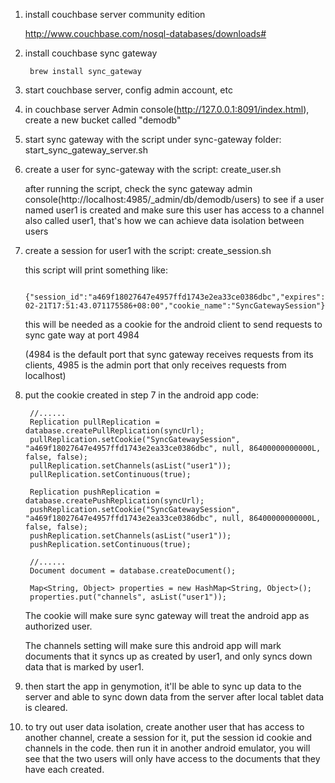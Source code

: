 1. install couchbase server community edition

    http://www.couchbase.com/nosql-databases/downloads#

2. install couchbase sync gateway

        brew install sync_gateway

3. start couchbase server, config admin account, etc

4. in couchbase server Admin console(http://127.0.0.1:8091/index.html), create a new bucket called "demodb"

5. start sync gateway with the script under sync-gateway folder: start_sync_gateway_server.sh

6. create a user for sync-gateway with the script: create_user.sh

    after running the script, check the sync gateway admin console(http://localhost:4985/_admin/db/demodb/users) to see if a user named user1 is created
    and make sure this user has access to a channel also called user1, that's how we can achieve data isolation between users

7. create a session for user1 with the script: create_session.sh

    this script will print something like:
    
        {"session_id":"a469f18027647e4957ffd1743e2ea33ce0386dbc","expires":"2016-02-21T17:51:43.071175586+08:00","cookie_name":"SyncGatewaySession"}
    
    this will be needed as a cookie for the android client to send requests to sync gate way at port 4984
    
    (4984 is the default port that sync gateway receives requests from its clients, 4985 is the admin port that only receives requests from localhost)

8. put the cookie created in step 7 in the android app code:
        
        //......
        Replication pullReplication = database.createPullReplication(syncUrl);
        pullReplication.setCookie("SyncGatewaySession", "a469f18027647e4957ffd1743e2ea33ce0386dbc", null, 86400000000000L, false, false);
        pullReplication.setChannels(asList("user1"));
        pullReplication.setContinuous(true);

        Replication pushReplication = database.createPushReplication(syncUrl);
        pushReplication.setCookie("SyncGatewaySession", "a469f18027647e4957ffd1743e2ea33ce0386dbc", null, 86400000000000L, false, false);
        pushReplication.setChannels(asList("user1"));
        pushReplication.setContinuous(true);
        
        //......
        Document document = database.createDocument();
        
        Map<String, Object> properties = new HashMap<String, Object>();
        properties.put("channels", asList("user1"));

    The cookie will make sure sync gateway will treat the android app as authorized user.
    
    The channels setting will make sure this android app will mark documents that it syncs up as created by user1, and only syncs down data that is marked by user1.

9. then start the app in genymotion, it'll be able to sync up data to the server and able to sync down data from the server after local tablet data is cleared.

10. to try out user data isolation, create another user that has access to another channel, create a session for it, put the session id cookie and channels in the code.
    then run it in another android emulator, you will see that the two users will only have access to the documents that they have each created.